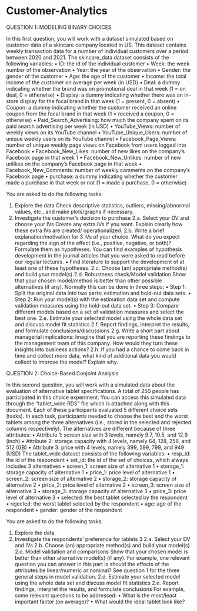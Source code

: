 # Customer-Analytics

QUESTION 1: MODELING BINARY CHOICES

In this first question, you will work with a dataset simulated based on customer data of a skincare company located in US. This dataset contains weekly transaction data for a number of individual customers over a period between 2020 and 2021.
The skincare_data dataset consists of the following variables:
• ID: the id of the individual customer
• Week: the week number of the observation
• Year: the year of the observation
• Gender: the gender of the customer
• Age: the age of the customer
• Income: the total income of the customer on average per week (in USD)
• Deal: a dummy indicating whether the brand was on promotional deal in that week (1 = on deal, 0 = otherwise)
• Display: a dummy indicating whether there was an in-store display for the focal brand in that week (1 = present, 0 = absent)
• Coupon: a dummy indicating whether the customer received an online coupon from the focal brand in that week (1 = received a coupon, 0 = otherwise)
• Paid_Search_Advertising: how much the company spent on its paid search advertising per week (in USD)
• YouTube_Views: number of weekly views on its YouTube channel
• YouTube_Unique_Users: number of unique weekly users on its YouTube channel
• Facebook_Page_Views: number of unique weekly page views on Facebook from users logged into Facebook
• Facebook_New_Likes: number of new likes on the company’s Facebook page in that week 1
• Facebook_New_Unlikes: number of new unlikes on the company’s Facebook page in that week
• Facebook_New_Comments: number of weekly comments on the company’s Facebook page
• purchase: a dummy indicating whether the customer made a purchase in that week or not (1 = made a purchase, 0 = otherwise)

You are asked to do the following tasks:
1. Explore the data
Check descriptive statistics, outliers, missing/abnormal values, etc., and make plots/graphs if necessary.
2. Investigate the customer’s decision to purchase
2.a. Select your DV and choose your IVs
Create any extra IVs if you want. Explain clearly how these extra IVs are created/ operationalized.
2.b. Write a brief explanation/motivation for 3 IVs of your choice. What do you expect regarding the sign
of the effect (i.e., positive, negative, or both)? Formulate them as hypotheses. You can find examples of
hypothesis development in the journal articles that you were asked to read before our regular lectures.
• Find literature to support the development of at least one of these hypotheses.
2.c. Choose (an) appropriate method(s) and build your model(s)
2.d. Robustness check/Model validation
Show that your chosen model/method is better than other possible alternatives (if any). Normally this can
be done in three steps:
• Step 1: Split the original data into two parts: estimation and hold-out data sets.
• Step 2: Run your model(s) with the estimation data set and compute validation measures using the
hold-out data set.
• Step 3: Compare different models based on a set of validation measures and select the best one.
2.e. Estimate your selected model using the whole data set and discuss model fit statistics
2.f. Report findings, interpret the results, and formulate conclusions/discussions
2.g. Write a short part about managerial implications: Imagine that you are reporting these findings to the
management team of this company. How would they turn these insights into business actions?
2.h. If you had a chance to come back in time and collect more data, what kind of additional data you would
collect to improve the model? Explain why.


QUESTION 2: Choice-Based Conjoint Analysis

In this second question, you will work with a simulated data about the evaluation of alternative tablet specifications. A total of 250 people has participated in this choice experiment. You can access this simulated data through the “tablet_wide.RDS” file which is attached along with this document.  Each of these participants evaluated 5 different choice sets (tasks). In each task, participants needed to choose the best and the worst tablets among the three alternatives (i.e., stored in the selected and rejected columns respectively). The alternatives are different because of three attributes:
• Attribute 1: screen size with 3 levels, namely 9.7, 10.5, and 12.9 (inch)
• Attribute 2: storage capacity with 4 levels, namely 64, 128, 256, and 512 (GB)
• Attribute 3: price with 4 levels, namely 399, 599, 799, and 949 (USD)
The tablet_wide dataset consists of the following variables:
• resp_id: the id of the respondent
• set_id: the id of the set of choices, which always includes 3 alternatives
• screen_1: screen size of alternative 1
• storage_1: storage capacity of alternative 1
• price_1: price level of alternative 1
• screen_2: screen size of alternative 2
• storage_2: storage capacity of alternative 2
• price_2: price level of alternative 2
• screen_3: screen size of alternative 3
• storage_3: storage capacity of alternative 3
• price_3: price level of alternative 3
• selected: the best tablet selected by the respondent
• rejected: the worst tablet selected by the respondent
• age: age of the respondent
• gender: gender of the respondent

You are asked to do the following tasks:
1. Explore the data
2. Investigate the respondents’ preference for tablets 3
2.a. Select your DV and IVs
2.b. Choose (an) appropriate method(s) and build your model(s)
2.c. Model validation and comparisons
Show that your chosen model is better than other alternative model(s) (if any). For example, one relevant question you can answer in this part is should the effects of the attributes be linear/numeric or nominal?
See question 1 for the three general steps in model validation.
2.d. Estimate your selected model using the whole data set and discuss model fit statistics
2.e. Report findings, interpret the results, and formulate conclusions
For example, some relevant questions to be addressed:
• What is the most/least important factor (on average)?
• What would the ideal tablet look like?
